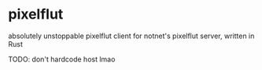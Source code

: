 # pixelflut

absolutely unstoppable pixelflut client for notnet's pixelflut server, written in Rust

TODO: don't hardcode host lmao
